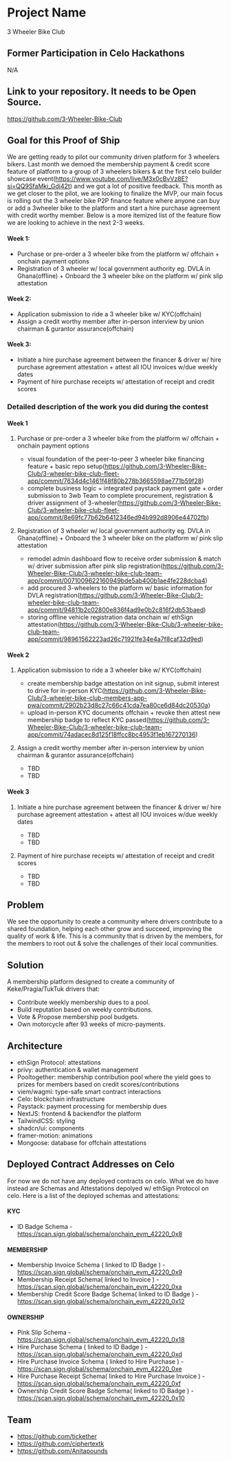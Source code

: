 # Project Name
3 Wheeler Bike Club

## Former Participation in Celo Hackathons
N/A

## Link to your repository. It needs to be **Open Source**.
https://github.com/3-Wheeler-Bike-Club

## Goal for this Proof of Ship
We are getting ready to pilot our community driven platform for 3 wheelers bikers. Last month we demoed the membership payment & credit score feature of platform to a group of 3 wheelers bikers & at the first celo builder showcase event(https://www.youtube.com/live/M3x0cBvVz8E?si=QQ9SfaMki_Gdj42t) and we got a lot of positive feedback. This month as we get closer to the pilot, we are looking to finalize the MVP, our main focus is rolling out the 3 wheeler bike P2P finance feature where anyone can buy or add a 3wheeler bike to the platform and start a hire purchase agreement with credit worthy member. Below is a more itemized list of the feature flow we are looking to achieve in the next 2-3 weeks.
#### Week 1:
- Purchase or pre-order a 3 wheeler bike from the platform w/ offchain + onchain payment options
- Registration of 3 wheeler w/ local government authority eg. DVLA in Ghana(offline) + Onboard the 3 wheeler bike on the platform w/ pink slip attestation
#### Week 2:
- Application submission to ride a 3 wheeler bike w/ KYC(offchain)
- Assign a credit worthy member after in-person interview by union chairman & gurantor assurance(offchain)
#### Week 3:
- Initiate a hire purchase agreement between the financer & driver w/ hire purchase agreement attestation + attest all IOU invoices w/due weekly dates
- Payment of hire purchase receipts w/ attestation of receipt and credit scores


### Detailed description of the work you did during the contest
#### Week 1
1. Purchase or pre-order a 3 wheeler bike from the platform w/ offchain + onchain payment options
   - visual foundation of the peer-to-peer 3 wheeler bike financing feature + basic repo setup(https://github.com/3-Wheeler-Bike-Club/3-wheeler-bike-club-fleet-app/commit/7634d4c1461f48f80b278b3665598ae771b59f28)
   - complete business logic + integrated paystack payment gate + order submission to 3wb Team to complete procurement, registration & driver assignment of 3-wheeler(https://github.com/3-Wheeler-Bike-Club/3-wheeler-bike-club-fleet-app/commit/8e69fc77b62b6412346ed94b992d8906e44702fb)

2. Registration of 3 wheeler w/ local government authority eg. DVLA in Ghana(offline) + Onboard the 3 wheeler bike on the platform w/ pink slip attestation
   - remodel admin dashboard flow to receive order submission & match w/ driver submission after pink slip registration(https://github.com/3-Wheeler-Bike-Club/3-wheeler-bike-club-team-app/commit/0071009622160949bde5ab400b1ae4fe228dcba4)
   - add procured 3-wheelers to the platform w/ basic information for DVLA registration(https://github.com/3-Wheeler-Bike-Club/3-wheeler-bike-club-team-app/commit/94811b2c02800e836f4ad9e0b2c816f2db53baed)
   - storing offline vehicle registration data onchain w/ ethSign attestation(https://github.com/3-Wheeler-Bike-Club/3-wheeler-bike-club-team-app/commit/98961562223ad26c71921fe34e4a7f8caf32d9ed)

#### Week 2
1. Application submission to ride a 3 wheeler bike w/ KYC(offchain) 
   - create membership badge attestation on init signup, submit interest to drive for in-person KYC(https://github.com/3-Wheeler-Bike-Club/3-wheeler-bike-club-members-app-pwa/commit/2902b23d8c27c66c41cda7ea80ce6d84dc20530a)
   - upload in-person KYC documents offchain + revoke then attest new membership badge to reflect KYC passed(https://github.com/3-Wheeler-Bike-Club/3-wheeler-bike-club-team-app/commit/74adacec8d125f18ffcc8bc4953f1eb167270136)

2. Assign a credit worthy member after in-person interview by union chairman & gurantor assurance(offchain)
   - TBD
   - TBD

#### Week 3
1. Initiate a hire purchase agreement between the financer & driver w/ hire purchase agreement attestation + attest all IOU invoices w/due weekly dates
   - TBD
   - TBD

2. Payment of hire purchase receipts w/ attestation of receipt and credit scores
   - TBD
   - TBD
## Problem
We see the opportunity to create a community where drivers contribute to a shared foundation, helping each other grow and succeed, improving the quality of work & life. This is a community that is driven by the members, for the members to root out & solve the challenges of their local communities.

## Solution
A membership platform designed to create a community of Keke/Pragia/TukTuk drivers that:
- Contribute weekly membership dues to a pool.
- Build reputation based on weekly contributions.
- Vote & Propose membership pool budgets.
- Own motorcycle after 93 weeks of micro-payments.

## Architecture
- ethSign Protocol: attestations
- privy: authentication & wallet management
- Pooltogether: membership contribution pool where the yield goes to prizes for members based on credit scores/contributions
- viem/wagmi: type-safe smart contract interactions
- Celo: blockchain infrastructure
- Paystack: payment processing for membership dues
- NextJS: frontend & backendfor the platform
- TailwindCSS: styling
- shadcn/ui: components
- framer-motion: animations
- Mongoose: database for offchain attestations

## Deployed Contract Addresses on Celo
For now we do not have any deployed contracts on celo. What we do have instead are Schemas and Attestations depolyed w/ ethSign Protocol on celo. Here is a list of the deployed schemas and attestations:
#### KYC
- ID Badge Schema - https://scan.sign.global/schema/onchain_evm_42220_0x8 
#### MEMBERSHIP
- Membership Invoice Schema ( linked to ID Badge ) - https://scan.sign.global/schema/onchain_evm_42220_0x9
- Membership Receipt Schema( linked to Invoice ) -https://scan.sign.global/schema/onchain_evm_42220_0xa
- Membership Credit Score Badge Schema( linked to ID Badge ) - https://scan.sign.global/schema/onchain_evm_42220_0x12
#### OWNERSHIP
- Pink Slip Schema - https://scan.sign.global/schema/onchain_evm_42220_0x18
- Hire Purchase Schema ( linked to ID Badge ) - https://scan.sign.global/schema/onchain_evm_42220_0xd
- Hire Purchase Invoice Schema ( linked to Hire Purchase ) - https://scan.sign.global/schema/onchain_evm_42220_0xe
- Hire Purchase Receipt Schema( linked to Hire Purchase Invoice ) - https://scan.sign.global/schema/onchain_evm_42220_0xf 
- Ownership Credit Score Badge Schema( linked to ID Badge ) - https://scan.sign.global/schema/onchain_evm_42220_0x10

## Team
- https://github.com/tickether
- https://github.com/ciphertextk
- https://github.com/Anitapounds